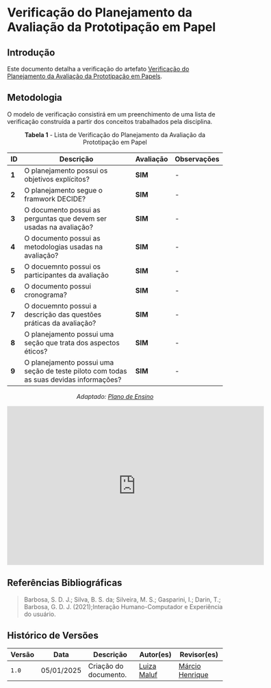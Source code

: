 # __Verificação do Planejamento da Avaliação da Prototipação em Papel__

## __Introdução__

Este documento detalha a verificação do artefato [Verificação do Planejamento da Avaliação da Prototipação em Papels](/docs/design_avaliacao/pp/planejamento-pp.md).

## __Metodologia__

O modelo de verificação consistirá em um preenchimento de uma lista de verificação construída a partir dos conceitos trabalhados pela disciplina.

<center>

**Tabela 1** - Lista de Verificação do Planejamento da Avaliação da Prototipação em Papel

| **ID** | **Descrição** | **Avaliação** | **Observações** |
|--------|---------------|---------------|-----------------|
| **1**  | O planejamento possui os objetivos explícitos? | __SIM__ | - |
| **2**  | O planejamento segue o framwork DECIDE? | __SIM__ | - |
| **3**  | O documento possui as perguntas que devem ser usadas na avaliação? | __SIM__ | - |
| **4**  | O documento possui as metodologias usadas na avaliação? | __SIM__ | - |
| **5**  | O docuemnto possui os participantes da avaliação | __SIM__ | - |
| **6**  | O documento possui cronograma? | __SIM__ | - |
| **7**  | O docuemnto possui a descrição das questões práticas da avaliação?| __SIM__ | - |
| **8**  | O planejamento possui uma seção que trata dos aspectos éticos?| __SIM__ | - |
| **9**  | O planejamento possui uma seção de teste piloto com todas as suas devidas informações? | __SIM__ | - |

_Adaptado: [Plano de Ensino](/docs/assets/documentos/Plano_de_Ensino.pdf)_

</center>

<iframe width="600" height="371" seamless frameborder="0" scrolling="no" src="https://docs.google.com/spreadsheets/d/e/2PACX-1vSyR8SNl1enYN7gNBY9xYyUl0d5sUiqnj7p69L1AoVlVpAUWRpJ-I-WeWKB9SBUw2C3Sx_TuBnfXte8/pubchart?oid=1171542191&amp;format=interactive"></iframe>


## __Referências Bibliográficas__

> Barbosa, S. D. J.; Silva, B. S. da; Silveira, M. S.; Gasparini, I.; Darin, T.; Barbosa, G. D. J. (2021);Interação Humano-Computador e Experiência do usuário.

## __Histórico de Versões__

| Versão | Data       | Descrição                                     | Autor(es)                                        | Revisor(es)                                    |
| ------ | ---------- | --------------------------------------------- | ------------------------------------------------ | ---------------------------------------------- |
| `1.0`  | 05/01/2025 | Criação do documento.   | [Luiza Maluf](https://github.com/LuizaMaluf) |[Márcio Henrique](https://github.com/DeM4rcio) |